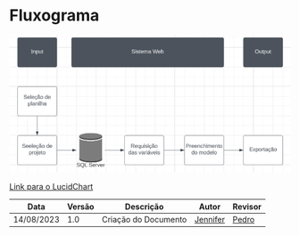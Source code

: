 #  Fluxograma
![](./assets/fluxograma.png)

[Link para o LucidChart](https://lucid.app/lucidchart/6b6fe627-0fa8-42c1-aa44-12c21d6b4925/edit?viewport_loc=161%2C79%2C1381%2C691%2C0_0&invitationId=inv_2fac3edd-2581-4500-89fc-1e2a3c9203ce
) 

| Data       | Versão | Descrição                  | Autor                                     | Revisor                                   |
|------------|--------|----------------------------|-------------------------------------------|-------------------------------------------|
| 14/08/2023 | 1.0 | Criação do Documento | [Jennifer](https://github.com/cansancaojennifer) | [Pedro](https://github.com/pedrobarbosaocb) | [#](https://github.com/ResidenciaTICBrisa/05_PipelineFinatec/issues/) |
